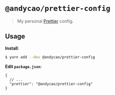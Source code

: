 # `@andycao/prettier-config`

> My personal [Prettier](https://prettier.io) config.

## Usage

**Install**:

```bash
$ yarn add --dev @andycao/prettier-config
```

**Edit `package.json`**:

```jsonc
{
  // ...
  "prettier": "@andycao/prettier-config"
}
```
